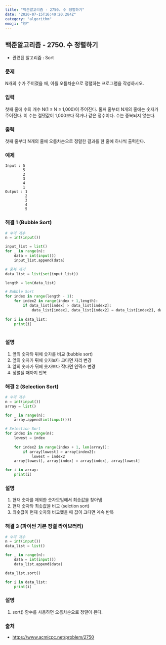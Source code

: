 ```yaml
---
title: "백준알고리즘 - 2750. 수 정렬하기"
date: "2020-07-15T16:40:20.284Z"
category: "algorithm"
emoji: "😻"
---
```


## 백준알고리즘 - 2750. 수 정렬하기

- 관련된 알고리즘 : Sort

### 문제

N개의 수가 주어졌을 때, 이를 오름차순으로 정렬하는 프로그램을 작성하시오.

### 입력

첫째 줄에 수의 개수 N(1 ≤ N ≤ 1,000)이 주어진다. 둘째 줄부터 N개의 줄에는 숫자가 주어진다. 이 수는 절댓값이 1,000보다 작거나 같은 정수이다. 수는 중복되지 않는다.

### 출력

첫째 줄부터 N개의 줄에 오름차순으로 정렬한 결과를 한 줄에 하나씩 출력한다.

### 예제

```
Input : 5
        5
        2
        3
        4
        1
Output : 1
         2
         3
         4
         5
```

### 해결 1 (Bubble Sort)

```python
# 수의 개수
n = int(input()) 

input_list = list()
for _ in range(n):
    data = int(input())
    input_list.append(data)

# 중복 제거
data_list = list(set(input_list)) 

length = len(data_list)

# Bubble Sort
for index in range(length - 1):
    for index2 in range(index + 1,length):
        if data_list[index] > data_list[index2]:
            data_list[index], data_list[index2] = data_list[index2], data_list[index]
        
for i in data_list:
    print(i)
    
```

### 설명

1. 앞의 숫자와 뒤에 숫자를 비교 (bubble sort)
2. 앞의 숫자가 뒤에 숫자보다 크다면 자리 변경
3. 앞의 숫자가 뒤에 숫자보다 작다면 인덱스 변경
4. 정렬될 때까지 반복

### 해결 2 (Selection Sort)

```python
# 수의 개수
n = int(input())
array = list()

for _ in range(n):
    array.append(int(input()))

# Selection Sort
for index in range(n):
    lowest = index
    
    for index2 in range(index + 1, len(array)):
        if array[lowest] > array[index2]:
            lowest = index2
    array[lowest], array[index] = array[index], array[lowest]

for i in array:
    print(i)
```

### 설명

1. 현재 숫자를 제외한 숫자모임에서 최솟값을 찾아냄
2. 현재 숫자와 최솟값을 비교 (selction sort)
3. 최솟값이 현재 숫자와 비교했을 때 값이 크다면 계속 반복

### 해결 3 (파이썬 기본 정렬 라이브러리)

```python
# 수의 개수
n = int(input()) 
data_list = list()

for _ in range(n):
    data = int(input())
    data_list.append(data)

data_list.sort()

for i in data_list:
    print(i)
```

### 설명

1. sort() 함수를 사용하면 오름차순으로 정렬이 된다.



### 출처

- https://www.acmicpc.net/problem/2750

